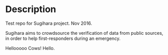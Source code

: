 Description
===========

Test repo for Sugihara project. Nov 2016.

Sugihara aims to crowdsource the verification of data from public
sources, in order to help first-responders during an emergency.

Hellooooo Cows!
Hello.
